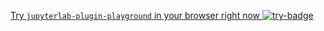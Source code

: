 [Try `jupyterlab-plugin-playground` in your browser right now ![try-badge]][try]

[try]: ./lite/lab/index.html?path=example.ts
[try-badge]: https://jupyterlite.rtfd.io/en/latest/_static/badge.svg


```{include} ../README.md
```
